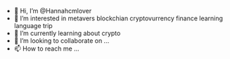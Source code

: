 - 👋 Hi, I’m @Hannahcmlover
- 👀 I’m interested in metavers blockchian cryptovurrency finance learning language trip
- 🌱 I’m currently learning about crypto
- 💞️ I’m looking to collaborate on ...
- 📫 How to reach me ...

<!---
Hannahcmlover/Hannahcmlover is a ✨ special ✨ repository because its `README.md` (this file) appears on your GitHub profile.
You can click the Preview link to take a look at your changes.
--->
